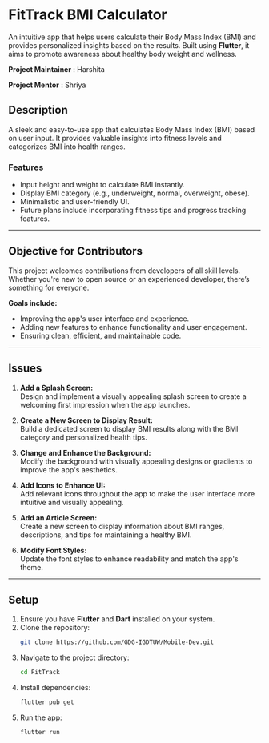 # **FitTrack BMI Calculator**  
An intuitive app that helps users calculate their Body Mass Index (BMI) and provides personalized insights based on the results. Built using **Flutter**, it aims to promote awareness about healthy body weight and wellness.  

**Project Maintainer** : Harshita

**Project Mentor** : Shriya

## **Description**  
A sleek and easy-to-use app that calculates Body Mass Index (BMI) based on user input. It provides valuable insights into fitness levels and categorizes BMI into health ranges.

### **Features**  
- Input height and weight to calculate BMI instantly.  
- Display BMI category (e.g., underweight, normal, overweight, obese).  
- Minimalistic and user-friendly UI.  
- Future plans include incorporating fitness tips and progress tracking features.  

---

## **Objective for Contributors**  
This project welcomes contributions from developers of all skill levels. Whether you're new to open source or an experienced developer, there’s something for everyone.  

**Goals include:**  
- Improving the app's user interface and experience.  
- Adding new features to enhance functionality and user engagement.  
- Ensuring clean, efficient, and maintainable code.  

---

## **Issues**  

1. **Add a Splash Screen:**  
   Design and implement a visually appealing splash screen to create a welcoming first impression when the app launches.  

2. **Create a New Screen to Display Result:**  
   Build a dedicated screen to display BMI results along with the BMI category and personalized health tips.  

3. **Change and Enhance the Background:**  
   Modify the background with visually appealing designs or gradients to improve the app's aesthetics.  

4. **Add Icons to Enhance UI:**  
   Add relevant icons throughout the app to make the user interface more intuitive and visually appealing.  

5. **Add an Article Screen:**  
   Create a new screen to display information about BMI ranges, descriptions, and tips for maintaining a healthy BMI.  

6. **Modify Font Styles:**  
   Update the font styles to enhance readability and match the app's theme.  

---

## **Setup**  
1. Ensure you have **Flutter** and **Dart** installed on your system.  
2. Clone the repository:  
   ```bash
   git clone https://github.com/GDG-IGDTUW/Mobile-Dev.git
   ```
3. Navigate to the project directory:
   ```bash
   cd FitTrack
   ```
4. Install dependencies:
   ```bash
   flutter pub get
   ```
5. Run the app:
   ```bash
   flutter run
   ```
